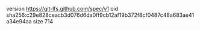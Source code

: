 version https://git-lfs.github.com/spec/v1
oid sha256:c29e828ceacb3d076d6da0ff9cb12af19b372f8cf0487c48a683ae41a34e94aa
size 714
